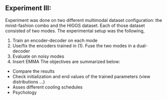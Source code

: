 
## Experiment III:

Experiment was done on two different multimodal dataset configuration: the mnist-fashion
combo and the HIGGS dataset. Each of those dataset consisted of two modes. The experimental
setup was the following,
1. Train an encoder-decoder on each mode
2. Use/fix the encoders trained in (1). Fuse the two modes in a dual-decoder
3. Evaluate on noisy modes
4. Insert EMMA
The objectives are summarized below:
- Compare the results
- Check initialization and end values of the trained parameters (view distributions ...)
- Asses different cooling schedules
- Psychology
